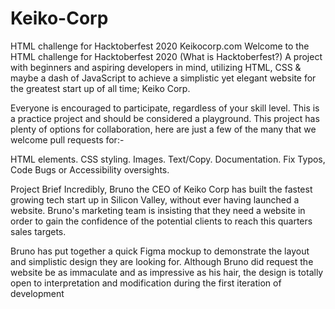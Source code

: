 # Keiko-Corp
HTML challenge for Hacktoberfest 2020
Keikocorp.com
Welcome to the HTML challenge for Hacktoberfest 2020 (What is Hacktoberfest?) A project with beginners and aspiring developers in mind, utilizing HTML, CSS & maybe a dash of JavaScript to achieve a simplistic yet elegant website for the greatest start up of all time; Keiko Corp.

Everyone is encouraged to participate, regardless of your skill level. This is a practice project and should be considered a playground. This project has plenty of options for collaboration, here are just a few of the many that we welcome pull requests for:-

HTML elements.
CSS styling.
Images.
Text/Copy.
Documentation.
Fix Typos, Code Bugs or Accessibility oversights.

Project Brief
Incredibly, Bruno the CEO of Keiko Corp has built the fastest growing tech start up in Silicon Valley, without ever having launched a website. Bruno's marketing team is insisting that they need a website in order to gain the confidence of the potential clients to reach this quarters sales targets.

Bruno has put together a quick Figma mockup to demonstrate the layout and simplistic design they are looking for. Although Bruno did request the website be as immaculate and as impressive as his hair, the design is totally open to interpretation and modification during the first iteration of development
